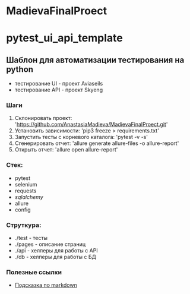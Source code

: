 # MadievaFinalProect

# pytest_ui_api_template

## Шаблон для автоматизации тестирования на python
- тестирование UI - проект Aviaseils
- тестирование API - проект Skyeng


### Шаги
1. Склонировать проект: 'https://github.com/AnastasiaMadieva/MadievaFinalProect.git'
2. Установить зависимости: 'pip3 freeze > requirements.txt'
3. Запустить тесты c корневого каталога: 'pytest -v -s' 
4. Сгенерировать отчет: 'allure generate allure-files -o allure-report'
5. Открыть отчет: 'allure open allure-report'

### Стек:
- pytest
- selenium
- requests
- _sqlalchemy_
- allure
- config

### Струткура:
- ./test - тесты
- ./pages - описание страниц
- ./api - хелперы для работы с API
- ./db - хелперы для работы с БД

### Полезные ссылки
- [Подсказка по markdown](https://www.markdownguide.org/basic-syntax/)
